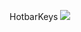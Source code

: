 HotbarKeys
![](https://cdn.discordapp.com/attachments/536864118519496705/1404149782666023043/image.png?ex=689a23e4&is=6898d264&hm=9517e80bd96c2f73fb41315a8896c1da83d466f86aa5f6a81161d4deff5d14c7&)
